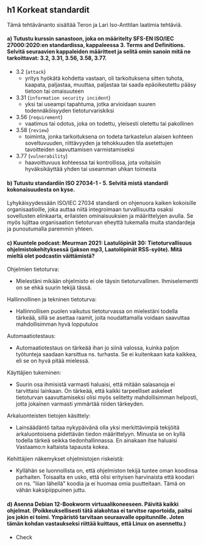 ## h1 Korkeat standardit
Tämä tehtävänanto sisältää Teron ja Lari Iso-Anttilan laatimia tehtäviä.

#### a) Tutustu kurssin sanastoon, joka on määritelty SFS-EN ISO/IEC 27000:2020:en standardissa, kappaleessa 3. Terms and Definitions. Selvitä seuraavien kappaleiden määritteet ja selitä omin sanoin mitä ne tarkoittavat: 3.2, 3.31, 3.56, 3.58, 3.77.

- 3.2 (`attack`)
  - yritys hyökätä kohdetta vastaan, oli tarkoituksena sitten tuhota, kaapata, paljastaa, muuttaa, paljastaa tai saada epäoikeutettu pääsy tietoon tai omaisuuteen
- 3.31 (`information security incident`)
  - yksi tai useampi tapahtuma, jotka arvioidaan suuren todennäköisyyden tietoturvariskiksi
- 3.56 (`requirement`)
  - vaatimus tai odotus, joka on todettu, yleisesti oletettu tai pakollinen
- 3.58 (`review`)
  - toiminta, jonka tarkoituksena on todeta tarkastelun alaisen kohteen soveltuvuuden, riittävyyden ja tehokkuuden tila asetettujen tavoitteiden saavuttamisen varmistamiseksi
- 3.77 (`vulnerability`)
  - haavoittuvuus kohteessa tai kontrollissa, jota voitaisiin hyväksikäyttää yhden tai useamman uhkan toimesta


#### b) Tutustu standardiin ISO 27034-1 - 5. Selvitä mistä standardi kokonaisuudesta on kyse.

Lyhykäisyydessään ISO/IEC 27034 standardi on ohjenuora kaiken kokoisille organisaatioille, joka auttaa niitä integroimaan turvallisuutta osaksi sovellusten elinkaarta, erilaisten ominaisuuksien ja määrittelyjen avulla. Se myös lujittaa organisaation tietoturvan eheyttä tukemalla muita standardeja ja punoutumalla paremmin yhteen.


#### c) Kuuntele podcast: Meurman 2021: Laatulöpinät 30: Tietoturvallisuus ohjelmistokehityksessä (jakson mp3, Laatolöpinät RSS-syöte). Mitä mieltä olet podcastin väittämistä?

Ohjelmien tietoturva:
- Mielestäni mikään ohjelmisto ei ole täysin tietoturvallinen. Ihmiselementti on se ehkä suurin tekijä tässä.

Hallinnollinen ja tekninen tietoturva:
- Hallinnollisen puolen vaikutus tietoturvassa on mielestäni todella tärkeää, sillä se asettaa raamit, joita noudattamalla voidaan saavuttaa mahdollisimman hyvä lopputulos

Automaatiotestaus:
- Automaatiotestaus on tärkeää ihan jo siinä valossa, kuinka paljon työtunteja saadaan karsittua ns. turhasta. Se ei kuitenkaan kata kaikkea, eli se on hyvä pitää mielessä.

Käyttäjien tukeminen:
- Suurin osa ihmisistä varmasti haluaisi, että mitään salasanoja ei tarvittaisi lainkaan. On tärkeää, että kaikki tarpeelliset askeleet tietoturvan saavuttamiseksi olisi myös selitetty mahdollisimman helposti, jotta jokainen varmasti ymmärtää niiden tärkeyden.

Arkaluonteisten tietojen käsittely:
- Lainsäädäntö taitaa nykypäivänä olla yksi merkittävimpiä tekijöitä arkaluontoisena pidettävän tiedon määrittelyyn. Minusta se on kyllä todella tärkeä seikka tiedonhallinnassa. En ainakaan itse haluaisi Vastaamo:n kaltaista tapausta kokea.

Kehittäjien näkemykset ohjelmistojen riskeistä:
- Kyllähän se luonnollista on, että ohjelmiston tekijä tuntee oman koodinsa parhaiten. Toisaalta en usko, että olisi erityisen harvinaista että koodari on ns. "liian lähellä" koodia ja ei huomaa omia puutteitaan. Tämä on vähän kaksipiippuinen juttu.



#### d) Asenna Debian 12-Bookworm virtuaalikoneeseen. Päivitä kaikki ohjelmat. (Poikkeuksellisesti tätä alakohtaa ei tarvitse raportoida, paitsi jos jokin ei toimi. Ympäristö tarvitaan seuraavalle oppitunnille. Joten tämän kohdan vastaukseksi riittää kuittaus, että Linux on asennettu.)

- Check



